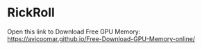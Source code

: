 # RickRoll
Open this link to Download Free GPU Memory:
https://avicoomar.github.io/Free-Download-GPU-Memory-online/
